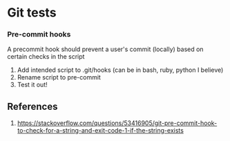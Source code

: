 # Git tests

###  Pre-commit hooks
A precommit hook should prevent a user's commit (locally) based on certain checks in the script

1. Add intended script to .git/hooks (can be in bash, ruby, python I believe)
2. Rename script to pre-commit
3. Test it out!


## References
1. https://stackoverflow.com/questions/53416905/git-pre-commit-hook-to-check-for-a-string-and-exit-code-1-if-the-string-exists